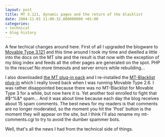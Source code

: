 ```yaml
---
layout: post
title: MT 3.121, dynamic pages and the return of the blacklist
date: 2004-11-01 11:00:32.000000000 +01:00
categories:
- technical
- blog history
---
```

A few techical changes around here. First of all I upgraded the blogware to [Movable Type 3.121](http://www.movabletype.org/news/2004/10/movable_type_312_release.shtml) and this time around I took my time and dwelled a little into the docs on the MT site and the result is that now with the exception of my blog index and feeds all the other pages are generated on the spot. PHP to the rescue! No more timeouts and server errors while rebuilding...

I also downloaded [the MT plug-in pack](http://www.movabletype.org/developers_contest_plugin_pack_2004.shtml) and I re-installed the [MT-Blacklist plug-in](http://www.jayallen.org/projects/mt-blacklist/) which I really loved back when I was running Movable Type 2.6. I was rather disappointed because there was no MT-Blacklist for Movable Type 3 for a while, but now here it is. Yet another tool enrolled to fight that #$^%&\* spam... And it was about time because each day the blog receives about 15 spam comments. The best news for my readers is that comments are no longer moderated, so the moment you hit the 'Post' button is the moment they will appear on the site, but I think I'll also rename my mt-comments.cgi to try to avoid the dumber spammer bots.

Well, that's all the news I had from the technical side of things.
